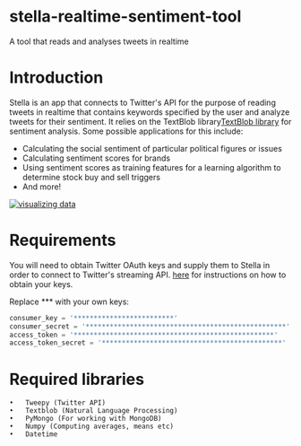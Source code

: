 # stella-realtime-sentiment-tool
A tool that reads and analyses tweets in realtime

# Introduction
Stella is an app that connects to Twitter's API for the purpose of reading tweets in realtime that contains keywords specified by the user and analyze tweets for their sentiment. It relies on the TextBlob library[TextBlob library](https://textblob.readthedocs.io/en/dev/)  for sentiment analysis. 
Some possible applications for this include:
* Calculating the social sentiment of particular political figures or issues
* Calculating sentiment scores for brands
* Using sentiment scores as training features for a learning algorithm to determine stock buy and sell triggers
* And more!

[![visualizing data](https://ibb.co/ctXGLMf)](https://github.com/Muggsie/stella-realtime-sentiment-tool)

# Requirements
You will need to obtain Twitter OAuth keys and supply them to Stella in order to connect to Twitter's streaming API. [here](https://twittercommunity.com/t/how-to-get-my-api-key/7033) for instructions on how to obtain your keys.

Replace *** with your own keys:

```python
consumer_key = '*************************'
consumer_secret = '**************************************************'
access_token = '**************************************************'
access_token_secret = '*********************************************'
```

# Required libraries
	•	Tweepy (Twitter API)
	•	Textblob (Natural Language Processing)
	•	PyMongo (For working with MongoDB)
	•	Numpy (Computing averages, means etc)
	•	Datetime


